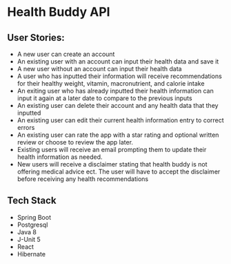 # Health Buddy API

## User Stories:
- A new user can create an account 
- An existing user with an account can input their health data and save it
- A new user without an account can input their health data 
- A user who has inputted their information will receive recommendations for
    their healthy weight, vitamin, macronutrient, and calorie intake
- An exiting user who has already inputted their health information can input it 
    again at a later date to compare to the previous inputs
- An existing user can delete their account and any health data that they inputted
- An existing user can edit their current health information entry to correct errors
- An existing user can rate the app with a star rating and optional written review or
    choose to review the app later.
- Existing users will receive an email prompting them to update their health
    information as needed.
- New users will receive a disclaimer stating that health buddy is not offering
    medical advice ect. The user will have to accept the disclaimer before receiving 
    any health recommendations

## Tech Stack
- Spring Boot
- Postgresql
- Java 8
- J-Unit 5
- React
- Hibernate